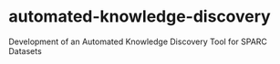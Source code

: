 # automated-knowledge-discovery
Development of an Automated Knowledge Discovery Tool for SPARC Datasets
